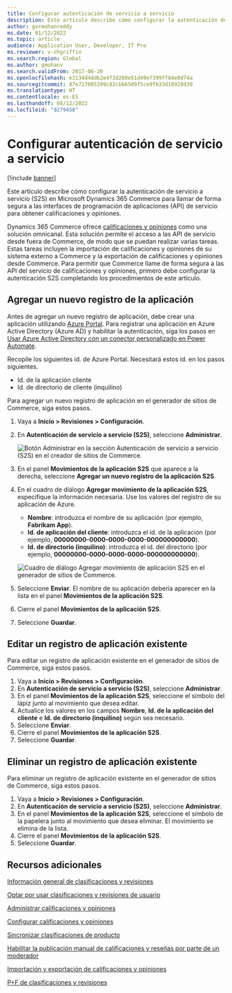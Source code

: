 ```yaml
---
title: Configurar autenticación de servicio a servicio
description: Este artículo describe cómo configurar la autenticación de servicio a servicio en Microsoft Dynamics 365 Commerce para llamar de forma segura a las API de servicio para obtener calificaciones y opiniones.
author: gvrmohanreddy
ms.date: 01/12/2022
ms.topic: article
audience: Application User, Developer, IT Pro
ms.reviewer: v-chgriffin
ms.search.region: Global
ms.author: gmohanv
ms.search.validFrom: 2017-06-20
ms.openlocfilehash: e3134d4ddb2e4f3d260e51d49e7399ff84e0d74a
ms.sourcegitcommit: 87e727005399c82cbb6509f5ce9fb33d18928d30
ms.translationtype: HT
ms.contentlocale: es-ES
ms.lasthandoff: 08/12/2022
ms.locfileid: "9279458"
---
```

# <a name="configure-service-to-service-authentication"></a>Configurar autenticación de servicio a servicio

[!include [banner](includes/banner.md)]

Este artículo describe cómo configurar la autenticación de servicio a servicio (S2S) en Microsoft Dynamics 365 Commerce para llamar de forma segura a las interfaces de programación de aplicaciones (API) de servicio para obtener calificaciones y opiniones.

Dynamics 365 Commerce ofrece [calificaciones y opiniones](ratings-reviews-overview.md) como una solución omnicanal. Esta solución permite el acceso a las API de servicio desde fuera de Commerce, de modo que se puedan realizar varias tareas. Estas tareas incluyen la importación de calificaciones y opiniones de su sistema externo a Commerce y la exportación de calificaciones y opiniones desde Commerce. Para permitir que Commerce llame de forma segura a las API del servicio de calificaciones y opiniones, primero debe configurar la autenticación S2S completando los procedimientos de este artículo.

## <a name="add-a-new-app-registration"></a>Agregar un nuevo registro de la aplicación

Antes de agregar un nuevo registro de aplicación, debe crear una aplicación utilizando [Azure Portal](https://portal.azure.com). Para registrar una aplicación en Azure Active Directory (Azure AD) y habilitar la autenticación, siga los pasos en [Usar Azure Active Directory con un conector personalizado en Power Automate](/connectors/custom-connectors/azure-active-directory-authentication).

Recopile los siguientes id. de Azure Portal. Necesitará estos id. en los pasos siguientes.

- Id. de la aplicación cliente
- Id. de directorio de cliente (inquilino)

Para agregar un nuevo registro de aplicación en el generador de sitios de Commerce, siga estos pasos.

1. Vaya a **Inicio \> Revisiones \> Configuración**.
1. En **Autenticación de servicio a servicio (S2S)**, seleccione **Administrar**.

    ![Botón Administrar en la sección Autenticación de servicio a servicio (S2S) en el creador de sitios de Commerce.](media/Ratings-reviews-settings-service-to-service-authentication.png)

1. En el panel **Movimientos de la aplicación S2S** que aparece a la derecha, seleccione **Agregar un nuevo registro de la aplicación S2S**.
1. En el cuadro de diálogo **Agregar movimiento de la aplicación S2S**, especifique la información necesaria. Use los valores del registro de su aplicación de Azure.

    - **Nombre**: introduzca el nombre de su aplicación (por ejemplo, **Fabrikam App**).
    - **Id. de aplicación del cliente**: introduzca el id. de la aplicación (por ejemplo, **00000000-0000-0000-0000-000000000000**).
    - **Id. de directorio (inquilino)**: introduzca el id. del directorio (por ejemplo, **00000000-0000-0000-0000-000000000000**).

    ![Cuadro de diálogo Agregar movimiento de aplicación S2S en el generador de sitios de Commerce.](media/Ratings-reviews-settings-S2S-APP-entry.png)

1. Seleccione **Enviar**. El nombre de su aplicación debería aparecer en la lista en el panel **Movimientos de la aplicación S2S**.
1. Cierre el panel **Movimientos de la aplicación S2S**.
1. Seleccione **Guardar**.

## <a name="edit-an-existing-app-registration"></a>Editar un registro de aplicación existente

Para editar un registro de aplicación existente en el generador de sitios de Commerce, siga estos pasos.

1. Vaya a **Inicio \> Revisiones \> Configuración**.
1. En **Autenticación de servicio a servicio (S2S)**, seleccione **Administrar**.
1. En el panel **Movimientos de la aplicación S2S**, seleccione el símbolo del lápiz junto al movimiento que desea editar.
1. Actualice los valores en los campos **Nombre**, **Id. de la aplicación del cliente** e **Id. de directorio (inquilino)** según sea necesario.
1. Seleccione **Enviar**.
1. Cierre el panel **Movimientos de la aplicación S2S**.
1. Seleccione **Guardar**.

## <a name="remove-an-existing-app-registration"></a>Eliminar un registro de aplicación existente

Para eliminar un registro de aplicación existente en el generador de sitios de Commerce, siga estos pasos.

1. Vaya a **Inicio \> Revisiones \> Configuración**.
1. En **Autenticación de servicio a servicio (S2S)**, seleccione **Administrar**.
1. En el panel **Movimientos de la aplicación S2S**, seleccione el símbolo de la papelera junto al movimiento que desea eliminar. El movimiento se elimina de la lista.
1. Cierre el panel **Movimientos de la aplicación S2S**.
1. Seleccione **Guardar**.

## <a name="additional-resources"></a>Recursos adicionales

[Información general de clasificaciones y revisiones](ratings-reviews-overview.md)

[Optar por usar clasificaciones y revisiones de usuario](opt-in-ratings-reviews.md)

[Administrar calificaciones y opiniones](manage-reviews.md)

[Configurar calificaciones y opiniones](configure-ratings-reviews.md)

[Sincronizar clasificaciones de producto](sync-product-ratings.md)

[Habilitar la publicación manual de calificaciones y reseñas por parte de un moderador](manual-publish-rating-reviews.md)

[Importación y exportación de calificaciones y opiniones](import-export-reviews.md)

[P+F de clasificaciones y revisiones](ratings-reviews-faq.md) 
